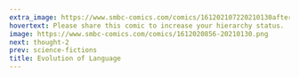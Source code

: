 ```yaml
---
extra_image: https://www.smbc-comics.com/comics/161202107220210130after.png
hovertext: Please share this comic to increase your hierarchy status.
image: https://www.smbc-comics.com/comics/1612020856-20210130.png
next: thought-2
prev: science-fictions
title: Evolution of Language
---
```

